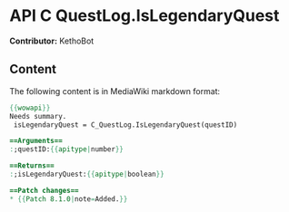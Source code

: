 # API C QuestLog.IsLegendaryQuest

**Contributor:** KethoBot

## Content

The following content is in MediaWiki markdown format:

```mediawiki
{{wowapi}}
Needs summary.
 isLegendaryQuest = C_QuestLog.IsLegendaryQuest(questID)

==Arguments==
:;questID:{{apitype|number}}

==Returns==
:;isLegendaryQuest:{{apitype|boolean}}

==Patch changes==
* {{Patch 8.1.0|note=Added.}}
```